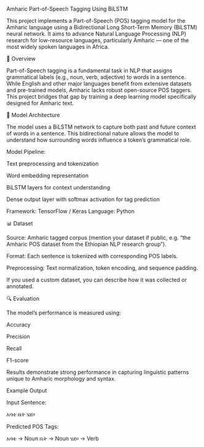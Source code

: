 Amharic Part-of-Speech Tagging Using BiLSTM

This project implements a Part-of-Speech (POS) tagging model for the Amharic language using a Bidirectional Long Short-Term Memory (BiLSTM) neural network.
It aims to advance Natural Language Processing (NLP) research for low-resource languages, particularly Amharic — one of the most widely spoken languages in Africa.

🚀 Overview

Part-of-Speech tagging is a fundamental task in NLP that assigns grammatical labels (e.g., noun, verb, adjective) to words in a sentence.
While English and other major languages benefit from extensive datasets and pre-trained models, Amharic lacks robust open-source POS taggers.
This project bridges that gap by training a deep learning model specifically designed for Amharic text.

🧠 Model Architecture

The model uses a BiLSTM network to capture both past and future context of words in a sentence.
This bidirectional nature allows the model to understand how surrounding words influence a token’s grammatical role.

Model Pipeline:

Text preprocessing and tokenization

Word embedding representation

BiLSTM layers for context understanding

Dense output layer with softmax activation for tag prediction

Framework: TensorFlow / Keras
Language: Python

📊 Dataset

Source: Amharic tagged corpus (mention your dataset if public, e.g. “the Amharic POS dataset from the Ethiopian NLP research group”).

Format: Each sentence is tokenized with corresponding POS labels.

Preprocessing: Text normalization, token encoding, and sequence padding.

If you used a custom dataset, you can describe how it was collected or annotated.

🔍 Evaluation

The model’s performance is measured using:

Accuracy

Precision

Recall

F1-score

Results demonstrate strong performance in capturing linguistic patterns unique to Amharic morphology and syntax.


Example Output

Input Sentence:

አባቴ ቤት ሄደ።

Predicted POS Tags:

አባቴ → Noun
ቤት → Noun
ሄደ። → Verb
